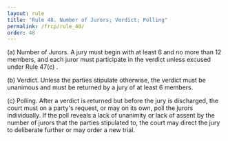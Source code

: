 ```yaml
---
layout: rule
title: "Rule 48. Number of Jurors; Verdict; Polling"
permalink: /frcp/rule_48/
order: 48
---
```


(a) Number of Jurors. A jury must begin with at least 6 and no more than 12 members, and each juror must participate in the verdict unless excused under Rule 47(c) .


(b) Verdict. Unless the parties stipulate otherwise, the verdict must be unanimous and must be returned by a jury of at least 6 members.


(c) Polling. After a verdict is returned but before the jury is discharged, the court must on a party's request, or may on its own, poll the jurors individually. If the poll reveals a lack of unanimity or lack of assent by the number of jurors that the parties stipulated to, the court may direct the jury to deliberate further or may order a new trial.
